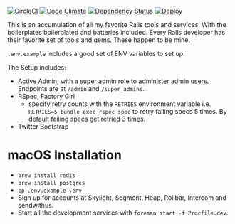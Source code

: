 [![CircleCI](https://circleci.com/gh/tansengming/rails-base/tree/develop.png)](https://circleci.com/gh/tansengming/rails-base/tree/develop)
[![Code Climate](https://codeclimate.com/github/tansengming/rails-base.png)](https://codeclimate.com/github/tansengming/rails-base)
[![Dependency Status](https://gemnasium.com/tansengming/rails-base.png)](https://gemnasium.com/tansengming/rails-base)
[![Deploy](https://www.herokucdn.com/deploy/button.png)](https://heroku.com/deploy?template=https://github.com/tansengming/rails-base/tree/develop)

This is an accumulation of all my favorite Rails tools and services. With the boilerplates boilerplated and batteries included. Every Rails developer has their favorite set of tools and gems. These happen to be mine.

`.env.example` includes a good set of ENV variables to set up.

The Setup includes:

- Active Admin, with a super admin role to administer admin users. Endpoints are at  `/admin` and `/super_admins`.
- RSpec, Factory Girl
  - specify retry counts with the `RETRIES` environment variable i.e. `RETRIES=5 bundle exec rspec spec` to retry failing specs 5 times. By default failing specs get retried 3 times.
- Twitter Bootstrap

# macOS Installation
- `brew install redis`
- `brew install postgres`
- `cp .env.example .env`
- Sign up for accounts at Skylight, Segment, Heap, Rollbar, Intercom and sendwithus.
- Start all the development services with `foreman start -f Procfile.dev`.